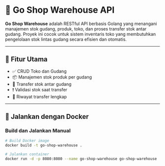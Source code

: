 # 🏪 Go Shop Warehouse API

**Go Shop Warehouse** adalah RESTful API berbasis Golang yang menangani manajemen stok gudang, produk, toko, dan proses transfer stok antar gudang. Proyek ini cocok untuk sistem inventaris toko yang membutuhkan pengelolaan stok lintas gudang secara efisien dan otomatis.

---

## 🚀 Fitur Utama

- ✅ CRUD Toko dan Gudang
- 📦 Manajemen stok produk per gudang
- 🔄 Transfer stok antar gudang
- ❗ Validasi stok saat transfer
- 📅 Riwayat transfer lengkap

---

## 🐳 Jalankan dengan Docker

### Build dan Jalankan Manual
```bash
# Build Docker image
docker build -t go-shop-warehouse .

# Jalankan container
docker run -d -p 8080:8080 --name go-shop-warehouse go-shop-warehouse
